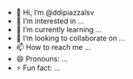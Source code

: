 - 👋 Hi, I’m @ddipiazzalsv
- 👀 I’m interested in ... 
- 🌱 I’m currently learning ... 
- 💞️ I’m looking to collaborate on ... 
- 📫 How to reach me ... 
- 😄 Pronouns: ... 
- ⚡ Fun fact: ... 

<!---
ddipiazzalsv/ddipiazzalsv is a ✨ special ✨ repository because its `README.md` (this file) appears on your GitHub profile.
You can click the Preview link to take a look at your changes.
--->

